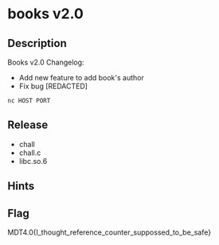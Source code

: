 # books v2.0
## Description
Books v2.0 Changelog:
- Add new feature to add book's author
- Fix bug [REDACTED]  

`nc HOST PORT`

## Release
- chall
- chall.c
- libc.so.6

## Hints

## Flag
MDT4.0{I_thought_reference_counter_suppossed_to_be_safe}
